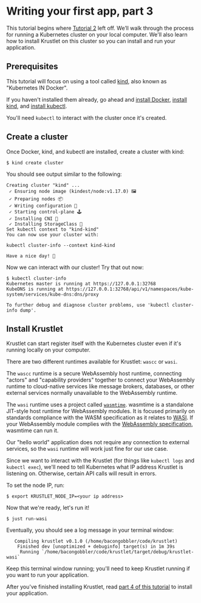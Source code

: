 # Writing your first app, part 3

This tutorial begins where [Tutorial 2](tutorial02.md) left off. We’ll walk through the process for running a Kubernetes
cluster on your local computer. We'll also learn how to install Krustlet on this cluster so you can install and run your
application.

## Prerequisites

This tutorial will focus on using a tool called [kind](https://github.com/kubernetes-sigs/kind), also known as
"Kubernetes IN Docker".

If you haven't installed them already, go ahead and [install Docker](https://docs.docker.com/install/),
[install kind](https://github.com/kubernetes-sigs/kind#installation-and-usage), and [install kubectl](https://kubernetes.io/docs/tasks/tools/install-kubectl/).

You'll need `kubectl` to interact with the cluster once it's created.

## Create a cluster

Once Docker, kind, and kubectl are installed, create a cluster with kind:

```console
$ kind create cluster
```

You should see output similar to the following:

```console
Creating cluster "kind" ...
 ✓ Ensuring node image (kindest/node:v1.17.0) 🖼
 ✓ Preparing nodes 📦
 ✓ Writing configuration 📜
 ✓ Starting control-plane 🕹️
 ✓ Installing CNI 🔌
 ✓ Installing StorageClass 💾
Set kubectl context to "kind-kind"
You can now use your cluster with:

kubectl cluster-info --context kind-kind

Have a nice day! 👋
```

Now we can interact with our cluster! Try that out now:

```console
$ kubectl cluster-info
Kubernetes master is running at https://127.0.0.1:32768
KubeDNS is running at https://127.0.0.1:32768/api/v1/namespaces/kube-system/services/kube-dns:dns/proxy

To further debug and diagnose cluster problems, use 'kubectl cluster-info dump'.
```

## Install Krustlet

Krustlet can start register itself with the Kubernetes cluster even if it's running locally on your computer.

There are two different runtimes available for Krustlet: `wascc` or `wasi`.

The `wascc` runtime is a secure WebAssembly host runtime, connecting "actors" and "capability providers" together to
connect your WebAssembly runtime to cloud-native services like message brokers, databases, or other external services
normally unavailable to the WebAssembly runtime.

The `wasi` runtime uses a project called [`wasmtime`](https://github.com/bytecodealliance/wasmtime). wasmtime is a
standalone JIT-style host runtime for WebAssembly modules. It is focused primarily on standards compliance with the WASM
specification as it relates to [WASI](https://wasi.dev/). If your WebAssembly module complies with the
[WebAssembly specification](https://github.com/WebAssembly/spec), wasmtime can run it.

Our "hello world" application does not require any connection to external services, so the `wasi` runtime will work just
fine for our use case.

Since we want to interact with the Krustlet (for things like `kubectl logs` and `kubectl exec`), we'll need to tell
Kubernetes what IP address Krustlet is listening on. Otherwise, certain API calls will result in errors.

To set the node IP, run:

```console
$ export KRUSTLET_NODE_IP=<your ip address>
```

Now that we're ready, let's run it!

```console
$ just run-wasi
```

Eventually, you should see a log message in your terminal window:

```console
   Compiling krustlet v0.1.0 (/home/bacongobbler/code/krustlet)
    Finished dev [unoptimized + debuginfo] target(s) in 1m 39s
     Running `/home/bacongobbler/code/krustlet/target/debug/krustlet-wasi`
```

Keep this terminal window running; you'll need to keep Krustlet running if you want to run your application.

After you've finished installing Krustlet, read [part 4 of this tutorial](tutorial04.md) to install your application.
